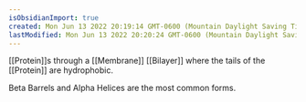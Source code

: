 ```yaml
---
isObsidianImport: true
created: Mon Jun 13 2022 20:19:14 GMT-0600 (Mountain Daylight Saving Time)
lastModified: Mon Jun 13 2022 20:20:24 GMT-0600 (Mountain Daylight Saving Time)
---
```

[[Protein]]s through a [[Membrane]] [[Bilayer]] where the tails of the [[Protein]] are hydrophobic.

Beta Barrels and Alpha Helices are the most common forms.